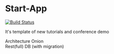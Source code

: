 # Start-App

[![Build Status](https://travis-ci.org/maxurtutor/StartApp.svg?branch=master)](https://travis-ci.org/maxurtutor/StartApp)

It's template of new tutorials and conference demo  

Architecture
Onion  
Rest(full) 
DB (with migration)

